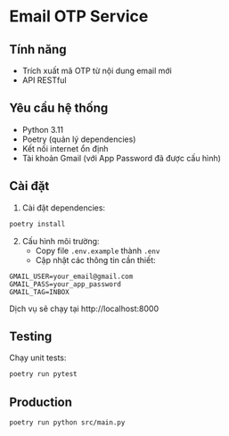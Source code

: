 # Email OTP Service

## Tính năng

- Trích xuất mã OTP từ nội dung email mới
- API RESTful 

## Yêu cầu hệ thống

- Python 3.11
- Poetry (quản lý dependencies)
- Kết nối internet ổn định
- Tài khoản Gmail (với App Password đã được cấu hình)

## Cài đặt

1. Cài đặt dependencies:
```bash
poetry install
```

2. Cấu hình môi trường:
   - Copy file `.env.example` thành `.env`
   - Cập nhật các thông tin cần thiết:
```env
GMAIL_USER=your_email@gmail.com
GMAIL_PASS=your_app_password
GMAIL_TAG=INBOX
```

Dịch vụ sẽ chạy tại http://localhost:8000

## Testing

Chạy unit tests:
```bash
poetry run pytest
```

## Production

```bash
poetry run python src/main.py
```